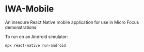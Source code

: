 # IWA-Mobile

An insecure React Native mobile application for use in Micro Focus demonstrations 

To run on an Android simulator:

```
npx react-native run-android
```
